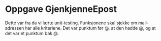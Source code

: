 # Oppgave GjenkjenneEpost

 Dette var fra da vi lærte unit-testing. Funksjonene skal sjekke om mail-adressen har alle kriteriene. Det var punktum før @, at den hadde @, og at det var et punktum bak @.
